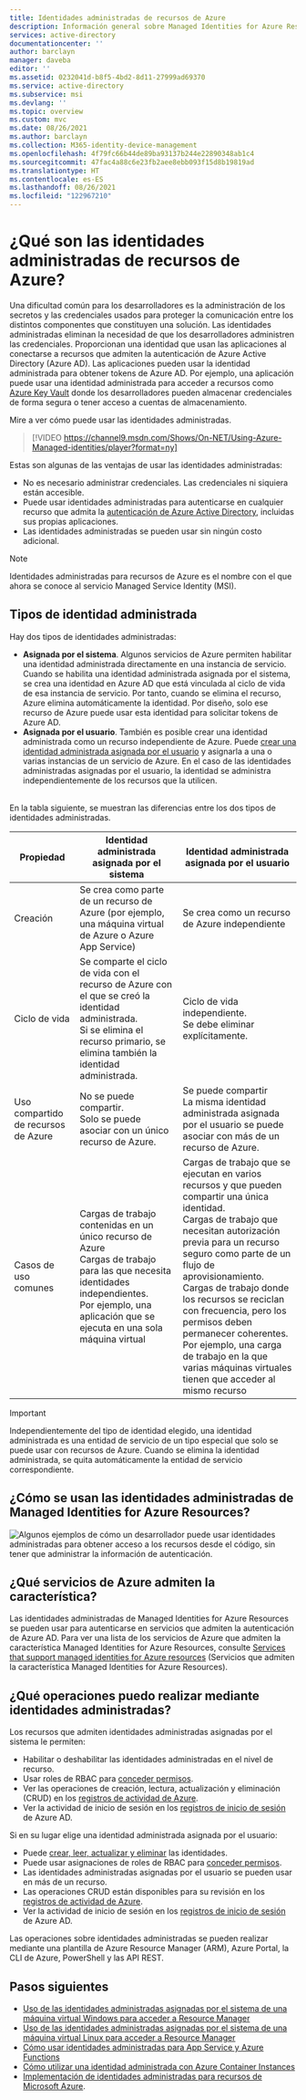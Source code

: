 ```yaml
---
title: Identidades administradas de recursos de Azure
description: Información general sobre Managed Identities for Azure Resources.
services: active-directory
documentationcenter: ''
author: barclayn
manager: daveba
editor: ''
ms.assetid: 0232041d-b8f5-4bd2-8d11-27999ad69370
ms.service: active-directory
ms.subservice: msi
ms.devlang: ''
ms.topic: overview
ms.custom: mvc
ms.date: 08/26/2021
ms.author: barclayn
ms.collection: M365-identity-device-management
ms.openlocfilehash: 4f79fc66b44de89ba93137b244e22890348ab1c4
ms.sourcegitcommit: 47fac4a88c6e23fb2aee8ebb093f15d8b19819ad
ms.translationtype: HT
ms.contentlocale: es-ES
ms.lasthandoff: 08/26/2021
ms.locfileid: "122967210"
---
```

# <a name="what-are-managed-identities-for-azure-resources"></a>¿Qué son las identidades administradas de recursos de Azure?

Una dificultad común para los desarrolladores es la administración de los secretos y las credenciales usados para proteger la comunicación entre los distintos componentes que constituyen una solución. Las identidades administradas eliminan la necesidad de que los desarrolladores administren las credenciales. Proporcionan una identidad que usan las aplicaciones al conectarse a recursos que admiten la autenticación de Azure Active Directory (Azure AD). Las aplicaciones pueden usar la identidad administrada para obtener tokens de Azure AD. Por ejemplo, una aplicación puede usar una identidad administrada para acceder a recursos como [Azure Key Vault](../../key-vault/general/overview.md) donde los desarrolladores pueden almacenar credenciales de forma segura o tener acceso a cuentas de almacenamiento.

Mire a ver cómo puede usar las identidades administradas.</br>

> [!VIDEO https://channel9.msdn.com/Shows/On-NET/Using-Azure-Managed-identities/player?format=ny]



Estas son algunas de las ventajas de usar las identidades administradas:

- No es necesario administrar credenciales. Las credenciales ni siquiera están accesible.
- Puede usar identidades administradas para autenticarse en cualquier recurso que admita la [autenticación de Azure Active Directory](../authentication/overview-authentication.md), incluidas sus propias aplicaciones.
- Las identidades administradas se pueden usar sin ningún costo adicional.

> [!NOTE]
> Identidades administradas para recursos de Azure es el nombre con el que ahora se conoce al servicio Managed Service Identity (MSI).

## <a name="managed-identity-types"></a>Tipos de identidad administrada

Hay dos tipos de identidades administradas:

- **Asignada por el sistema**. Algunos servicios de Azure permiten habilitar una identidad administrada directamente en una instancia de servicio. Cuando se habilita una identidad administrada asignada por el sistema, se crea una identidad en Azure AD que está vinculada al ciclo de vida de esa instancia de servicio. Por tanto, cuando se elimina el recurso, Azure elimina automáticamente la identidad. Por diseño, solo ese recurso de Azure puede usar esta identidad para solicitar tokens de Azure AD.
- **Asignada por el usuario**. También es posible crear una identidad administrada como un recurso independiente de Azure. Puede [crear una identidad administrada asignada por el usuario](how-to-manage-ua-identity-portal.md) y asignarla a una o varias instancias de un servicio de Azure. En el caso de las identidades administradas asignadas por el usuario, la identidad se administra independientemente de los recursos que la utilicen. </br></br>


En la tabla siguiente, se muestran las diferencias entre los dos tipos de identidades administradas.

|  Propiedad    | Identidad administrada asignada por el sistema | Identidad administrada asignada por el usuario |
|------|----------------------------------|--------------------------------|
| Creación |  Se crea como parte de un recurso de Azure (por ejemplo, una máquina virtual de Azure o Azure App Service) | Se crea como un recurso de Azure independiente |
| Ciclo de vida | Se comparte el ciclo de vida con el recurso de Azure con el que se creó la identidad administrada. <br/> Si se elimina el recurso primario, se elimina también la identidad administrada. | Ciclo de vida independiente. <br/> Se debe eliminar explícitamente. |
| Uso compartido de recursos de Azure | No se puede compartir. <br/> Solo se puede asociar con un único recurso de Azure. | Se puede compartir <br/> La misma identidad administrada asignada por el usuario se puede asociar con más de un recurso de Azure. |
| Casos de uso comunes | Cargas de trabajo contenidas en un único recurso de Azure <br/> Cargas de trabajo para las que necesita identidades independientes. <br/> Por ejemplo, una aplicación que se ejecuta en una sola máquina virtual | Cargas de trabajo que se ejecutan en varios recursos y que pueden compartir una única identidad. <br/> Cargas de trabajo que necesitan autorización previa para un recurso seguro como parte de un flujo de aprovisionamiento. <br/> Cargas de trabajo donde los recursos se reciclan con frecuencia, pero los permisos deben permanecer coherentes. <br/> Por ejemplo, una carga de trabajo en la que varias máquinas virtuales tienen que acceder al mismo recurso |

> [!IMPORTANT]
> Independientemente del tipo de identidad elegido, una identidad administrada es una entidad de servicio de un tipo especial que solo se puede usar con recursos de Azure. Cuando se elimina la identidad administrada, se quita automáticamente la entidad de servicio correspondiente.

## <a name="how-can-i-use-managed-identities-for-azure-resources"></a>¿Cómo se usan las identidades administradas de Managed Identities for Azure Resources?

![Algunos ejemplos de cómo un desarrollador puede usar identidades administradas para obtener acceso a los recursos desde el código, sin tener que administrar la información de autenticación.](media/overview/when-use-managed-identities.png)

## <a name="what-azure-services-support-the-feature"></a>¿Qué servicios de Azure admiten la característica?<a name="which-azure-services-support-managed-identity"></a>

Las identidades administradas de Managed Identities for Azure Resources se pueden usar para autenticarse en servicios que admiten la autenticación de Azure AD. Para ver una lista de los servicios de Azure que admiten la característica Managed Identities for Azure Resources, consulte [Services that support managed identities for Azure resources](./services-support-managed-identities.md) (Servicios que admiten la característica Managed Identities for Azure Resources).

## <a name="which-operations-can-i-perform-using-managed-identities"></a>¿Qué operaciones puedo realizar mediante identidades administradas?

Los recursos que admiten identidades administradas asignadas por el sistema le permiten:

- Habilitar o deshabilitar las identidades administradas en el nivel de recurso.
- Usar roles de RBAC para [conceder permisos](howto-assign-access-portal.md).
- Ver las operaciones de creación, lectura, actualización y eliminación (CRUD) en los [registros de actividad de Azure](../../azure-resource-manager/management/view-activity-logs.md).
- Ver la actividad de inicio de sesión en los [registros de inicio de sesión](../reports-monitoring/concept-sign-ins.md) de Azure AD.

Si en su lugar elige una identidad administrada asignada por el usuario:

- Puede [crear, leer, actualizar y eliminar](how-to-manage-ua-identity-portal.md) las identidades.
- Puede usar asignaciones de roles de RBAC para [conceder permisos](howto-assign-access-portal.md).
- Las identidades administradas asignadas por el usuario se pueden usar en más de un recurso.
- Las operaciones CRUD están disponibles para su revisión en los [registros de actividad de Azure](../../azure-resource-manager/management/view-activity-logs.md).
- Ver la actividad de inicio de sesión en los [registros de inicio de sesión](../reports-monitoring/concept-sign-ins.md) de Azure AD.

Las operaciones sobre identidades administradas se pueden realizar mediante una plantilla de Azure Resource Manager (ARM), Azure Portal, la CLI de Azure, PowerShell y las API REST.

## <a name="next-steps"></a>Pasos siguientes

* [Uso de las identidades administradas asignadas por el sistema de una máquina virtual Windows para acceder a Resource Manager](tutorial-windows-vm-access-arm.md)
* [Uso de las identidades administradas asignadas por el sistema de una máquina virtual Linux para acceder a Resource Manager](tutorial-linux-vm-access-arm.md)
* [Cómo usar identidades administradas para App Service y Azure Functions](../../app-service/overview-managed-identity.md)
* [Cómo utilizar una identidad administrada con Azure Container Instances](../../container-instances/container-instances-managed-identity.md)
* [Implementación de identidades administradas para recursos de Microsoft Azure](https://www.pluralsight.com/courses/microsoft-azure-resources-managed-identities-implementing).
